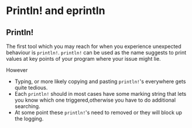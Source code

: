 # Println! and eprintln

## Println!
The first tool which you may reach for when you experience unexpected behaviour is `println!`.
`println!` can be used as the name suggests to print values at key points of your program where your issue might lie.

However 
- Typing, or more likely copying and pasting `println!`'s everywhere gets quite tedious.
- Each `println!` should in most cases have some marking string that lets you know which one triggered,otherwise you have to do additional searching.
- At some point these `println!`'s need to removed or they will block up the logging.
